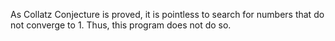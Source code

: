 As Collatz Conjecture is proved, it is pointless to search for numbers that do not converge to 1. Thus, this program does not do so.
